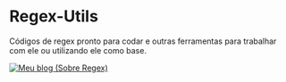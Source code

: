 # Regex-Utils
Códigos de regex pronto para codar e outras ferramentas para trabalhar com ele ou utilizando ele como base.

[![Meu blog (Sobre Regex)](MeuBlogRegex)](https://jeanpauloath.blogspot.com/2021/09/regex.html)
